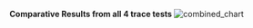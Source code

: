 **Comparative Results from all 4 trace tests**
![combined_chart](https://github.com/user-attachments/assets/1ef6e230-c64e-49d1-a0a8-d1c1b7ffac3f)
